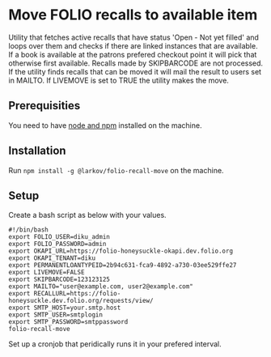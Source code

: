 # Move FOLIO recalls to available item
Utility that fetches active recalls that have status 'Open - Not yet filled' and loops over them and checks if there are linked instances that are available. If a book is available at the patrons prefered checkout point it will pick that otherwise first available. Recalls made by SKIPBARCODE are not processed. If the utility finds recalls that can be moved it will mail the result to users set in MAILTO. If LIVEMOVE is set to TRUE the utility makes the move.

## Prerequisities
You need to have [node and npm](https://nodejs.org/) installed on the machine.

## Installation
Run `npm install -g @larkov/folio-recall-move` on the machine.

## Setup
Create a bash script as below with your values.
```
#!/bin/bash
export FOLIO_USER=diku_admin
export FOLIO_PASSWORD=admin
export OKAPI_URL=https://folio-honeysuckle-okapi.dev.folio.org
export OKAPI_TENANT=diku
export PERMANENTLOANTYPEID=2b94c631-fca9-4892-a730-03ee529ffe27
export LIVEMOVE=FALSE
export SKIPBARCODE=123123125
export MAILTO="user@example.com, user2@example.com"
export RECALLURL=https://folio-honeysuckle.dev.folio.org/requests/view/
export SMTP_HOST=your.smtp.host
export SMTP_USER=smtplogin
export SMTP_PASSWORD=smtppassword
folio-recall-move
```
Set up a cronjob that peridically runs it in your prefered interval.